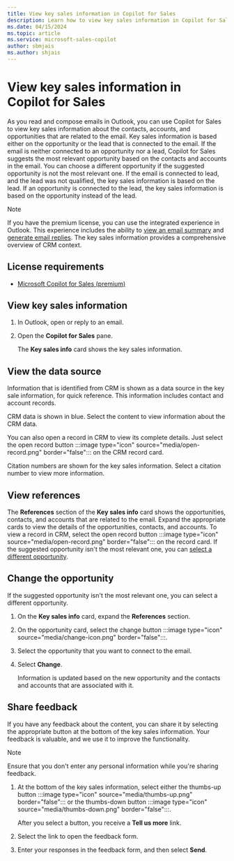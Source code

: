 ```yaml
---
title: View key sales information in Copilot for Sales
description: Learn how to view key sales information in Copilot for Sales as you read and compose emails in Outlook.
ms.date: 04/15/2024
ms.topic: article
ms.service: microsoft-sales-copilot
author: sbmjais
ms.author: shjais
---
```


# View key sales information in Copilot for Sales

As you read and compose emails in Outlook, you can use Copilot for Sales to view key sales information about the contacts, accounts, and opportunities that are related to the email. Key sales information is based either on the opportunity or the lead that is connected to the email. If the email is neither connected to an opportunity nor a lead, Copilot for Sales suggests the most relevant opportunity based on the contacts and accounts in the email. You can choose a different opportunity if the suggested opportunity is not the most relevant one. If the email is connected to lead, and the lead was not qualified, the key sales information is based on the lead. If an opportunity is connected to the lead, the key sales information is based on the opportunity instead of the lead.

> [!NOTE]
> If you have the premium license, you can use the integrated experience in Outlook. This experience includes the ability to [view an email summary](email-summary-premium.md) and [generate email replies](email-reply-premium.md). The key sales information provides a comprehensive overview of CRM context. 

## License requirements

- [Microsoft Copilot for Sales (premium)](https://www.microsoft.com/ai/microsoft-sales-copilot#featuresandpricing)

## View key sales information

1. In Outlook, open or reply to an email.
1. Open the **Copilot for Sales** pane.

    The **Key sales info** card shows the key sales information.

## View the data source

Information that is identified from CRM is shown as a data source in the key sale information, for quick reference. This information includes contact and account records.

CRM data is shown in blue. Select the content to view information about the CRM data.

You can also open a record in CRM to view its complete details. Just select the open record button :::image type="icon" source="media/open-record.png" border="false"::: on the CRM record card.

Citation numbers are shown for the key sales information. Select a citation number to view more information.

## View references

The **References** section of the **Key sales info** card shows the opportunities, contacts, and accounts that are related to the email. Expand the appropriate cards to view the details of the opportunities, contacts, and accounts. To view a record in CRM, select the open record button :::image type="icon" source="media/open-record.png" border="false"::: on the record card. If the suggested opportunity isn't the most relevant one, you can [select a different opportunity](#change-the-opportunity).

## Change the opportunity

If the suggested opportunity isn't the most relevant one, you can select a different opportunity.

1. On the **Key sales info** card, expand the **References** section.
1. On the opportunity card, select the change button :::image type="icon" source="media/change-icon.png" border="false":::.
1. Select the opportunity that you want to connect to the email.
1. Select **Change**.

    Information is updated based on the new opportunity and the contacts and accounts that are associated with it.

## Share feedback

If you have any feedback about the content, you can share it by selecting the appropriate button at the bottom of the key sales information. Your feedback is valuable, and we use it to improve the functionality.

> [!NOTE]
> Ensure that you don't enter any personal information while you're sharing feedback.

1. At the bottom of the key sales information, select either the thumbs-up button :::image type="icon" source="media/thumbs-up.png" border="false"::: or the thumbs-down button :::image type="icon" source="media/thumbs-down.png" border="false":::.

    After you select a button, you receive a **Tell us more** link.

1. Select the link to open the feedback form.
1. Enter your responses in the feedback form, and then select **Send**.
